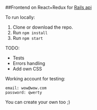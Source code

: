 ##Frontend on React+Redux for [Rails api](https://github.com/imbaniac/statistics-api)

To run locally:
  1. Clone or download the repo.
  2. Run `npm install`
  3. Run `npm start`
  
TODO: 
  + Tests
  + Errors handling
  + Add own CSS
  
Working account for testing:
  ```
  email: wow@wow.com
  password: qwerty
  ```
  You can create your own too ;)

